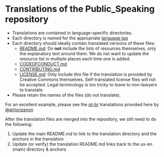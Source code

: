 # Translations of the Public_Speaking repository

* Translations are contained in language-specific directories.
* Each directory is named for the appropriate [language tag](https://en.wikipedia.org/wiki/Language_localisation)
* Each directory should ideally contain translated versions of these files:
    * [README.md](https://github.com/vmbrasseur/Public_Speaking/blob/master/README.md): Do **not** include the lists of resources themselves, only the explanatory text around them. We do not want to update the resource list in multiple places each time one is added.
    * [CODEOFCONDUCT.md](https://github.com/vmbrasseur/Public_Speaking/blob/master/CODEOFCONDUCT.md)
    * [CONTRIBUTING.md](https://github.com/vmbrasseur/Public_Speaking/blob/master/CONTRIBUTING.md)
    * [LICENSE.md](https://github.com/vmbrasseur/Public_Speaking/blob/master/LICENSE.md): Only include this file if the translation is provided by Creative Commons themselves. Self-translated license files will not be accepted. Legal terminology is too tricky to leave to non-lawyers to translate.
* Please retain the names of the files (do not translate).

For an excellent example, please see the [pt-br](./pt-br) translations provided here by [@airtonzanon](https://github.com/vmbrasseur/Public_Speaking/pull/28)

After the translation files are merged into the repository, we still need to do the following:

1. Update the main README.md to link to the translation directory and the anchors in the translation
1. Update (or verify) the translation README.md links back to the us-en (main) directory & anchors
